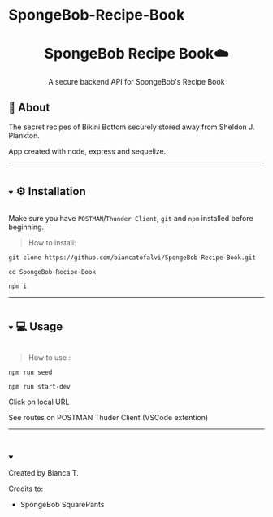 # SpongeBob-Recipe-Book

<p align="center">
  <h1 align="center">SpongeBob Recipe Book☁️</h1>
  <p align="center">
     A secure backend API for SpongeBob's Recipe Book
  </p>
</p>

## 🚀 About

<p> The secret recipes of Bikini Bottom securely stored away from Sheldon J. Plankton.  </p>
<p> App created with node, express and sequelize. </p>

---

<details open="open">
  <summary><h2 style="display: inline-block"> ⚙️ Installation </h2></summary>

Make sure you have `POSTMAN`/`Thunder Client`, `git` and `npm` installed before beginning.

> How to install:

```
git clone https://github.com/biancatofalvi/SpongeBob-Recipe-Book.git

cd SpongeBob-Recipe-Book

npm i

```

</details>

---

<details open="open">
  <summary><h2 style="display: inline-block"> 💻 Usage
</h2></summary>

> How to use :

```
npm run seed

npm run start-dev

```

Click on local URL

See routes on POSTMAN Thuder Client (VSCode extention)


</details>

---

<details open="open">
  <summary><h2 style="display: inline-block">

</h2></summary>

Created by Bianca T.

Credits to:
<ul>
  <li> SpongeBob SquarePants</li>
</ul>

</details>
